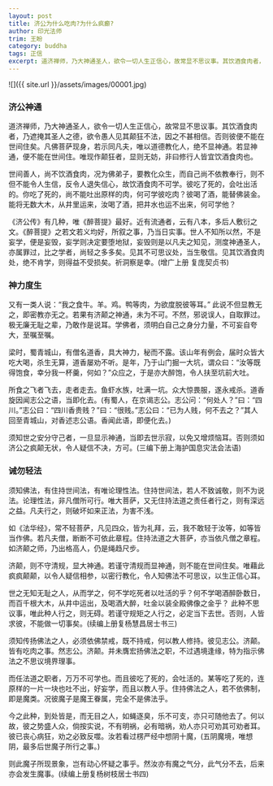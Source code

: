 ```yaml
---
layout: post
title: 济公为什么吃肉?为什么疯癫?
author: 印光法师
trim: 王盼
category: buddha
tags: 正信
excerpt: 道济禅师，乃大神通圣人，欲令一切人生正信心，故常显不思议事。其饮酒食肉者，乃遮掩其圣人之德，欲令愚人见其颠狂不法，因之不甚相信。否则彼便不能在世间住矣。凡佛菩萨现身，若示同凡夫，唯以道德教化人，绝不显神通。若显神通，便不能在世间住。唯现作颠狂者，显则无妨，非曰修行人皆宜饮酒食肉也。
---
```


![]({{ site.url }}/assets/images/00001.jpg)

### 济公神通 ###

道济禅师，乃大神通圣人，欲令一切人生正信心，故常显不思议事。其饮酒食肉者，乃遮掩其圣人之德，欲令愚人见其颠狂不法，因之不甚相信。否则彼便不能在世间住矣。凡佛菩萨现身，若示同凡夫，唯以道德教化人，绝不显神通。若显神通，便不能在世间住。唯现作颠狂者，显则无妨，非曰修行人皆宜饮酒食肉也。

世间善人，尚不饮酒食肉，况为佛弟子，要教化众生，而自己尚不依教奉行，则不但不能令人生信，反令人退失信心，故饮酒食肉不可学。彼吃了死的，会吐出活的。你吃了死的，尚不能吐出原样的肉，何可学彼吃肉？彼喝了酒，能替佛装金。能将无数大木，从井里运来，汝喝了酒，把井水也运不出来，何可学他？

《济公传》有几种，唯《醉菩提》最好。近有流通者，云有八本，多后人敷衍之文。《醉菩提》之若文若义均好，所叙之事，乃当日实事。世人不知所以然，不是妄学，便是妄毁，妄学则决定要堕地狱，妄毁则是以凡夫之知见，测度神通圣人，亦属罪过，比之学者，尚轻之多多矣。见其不可思议处，当生敬信。见其饮酒食肉处，绝不肯学，则得益不受损矣。祈洞察是幸。(增广上册 复庞契贞书)

### 神力度生 ###

又有一类人说：“我之食牛。羊。鸡。鸭等肉，为欲度脱彼等耳。” 此说不但显教无之，即密教亦无之。若果有济颠之神通，未为不可。不然，邪说误人，自取罪过。极无廉无耻之辈，乃敢作是说耳。学佛者，须明白自己之身分力量，不可妄自夸大，至嘱至嘱。

梁时，蜀青城山，有僧名道香，具大神力，秘而不露。该山年有例会，届时众皆大吃大喝，杀生无算，道香屡劝不听。是年，乃于山门掘一大坑，谓众曰：“汝等既得饱食，幸分我一杯羹，何如？”众应之，于是亦大醉饱，令人扶至坑前大吐。

所食之飞者飞去，走者走去。鱼虾水族，吐满一坑。众大惊畏服，遂永戒杀。道香旋因闻志公之语，当即化去。(有蜀人，在京谒志公。志公问：“何处人？”曰：“四川。”志公曰：“四川香贵贱？”曰：“很贱。”志公曰：“已为人贱，何不去之？”其人回至青城山，对香述志公语。香闻此语，即便化去。)

须知世之安分守己者，一旦显示神通，当即去世示寂，以免又增烦恼耳。否则须如济公之疯颠无状，令人疑信不决，方可。(三编下册上海护国息灾法会法语)

### 诫勿轻法 ###

须知佛法，有住持世间法，有唯论理性法。住持世间法，若人不致诚敬，则不为说法。论理性法，非凡僧所可行。唯大菩萨，又无住持法道之责任者行之，则有深远之益。凡夫行之，则破坏如来正法，为害不浅。

如《法华经》，常不轻菩萨，凡见四众，皆为礼拜，云，我不敢轻于汝等，如等皆当作佛。若凡夫僧，断断不可依此章程。住持法道之大菩萨，亦当依凡僧之章程。如济颠之师，乃出格高人，仍是绳趋尺步。

济颠，则不守清规，显大神通。若谨守清规而显神通，则不能在世间住矣。唯藉此疯疯颠颠，以令人疑信相参，以密行教化，令人知佛法不可思议，以生正信心耳。

世之无知无耻之人，从而学之，何不学吃死者以吐活的乎？何不学喝酒醉卧数日，而百千根大木，从井中运出，及喝酒大醉，吐金以装全殿佛像之金乎？ 此种不思议事，唯此种人行之，则无碍。若谨守规矩之人行之，必定当下去世。否则，人皆求彼，不能做一切事矣。(续编上册复杨慧昌居士书三)

须知传扬佛法之人，必须依佛禁戒，既不持戒，何以教人修持。彼见志公。济颠。皆有吃肉之事。然志公。济颠。并未膺宏扬佛法之职，不过遇境逢缘，特为指示佛法之不思议境界理事。

而任法道之职者，万万不可学也。而且彼吃了死的，会吐活的。某等吃了死的，连原样的一片一块也吐不出，好妄学，而且以教人乎。住持佛法之人，若不依佛制，即是魔类。况彼魔子是魔王眷属，完全不是佛法乎。

今之此种，到处皆是，而无目之人，如蝇逐臭，乐不可支，亦只可随他去了。何以故，彼之势盛人众，倘按实说，不有明祸，必有暗祸，劝人亦只可劝其可劝者耳。彼已丧心病狂，劝之必致反噬。汝若看过楞严经中想阴十魔，(五阴魔境，唯想阴，最多后世魔子所行之事。)

则此魔子所现景象，岂有动心怀疑之事乎。然汝亦有魔之气分，此气分不去，后来亦会发生魔事。(续编上册复杨树枝居士书四)
